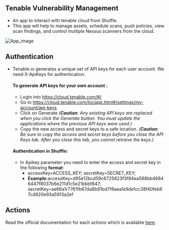 ## Tenable Vulnerability Management
- An app to interact with tenable cloud from Shuffle.
- This app will help to manage assets, schedule scans, push policies, view scan findings, and control multiple Nessus scanners from the cloud.

![App_image](https://github.com/shalin24999/security-openapis/blob/master/tenable/Tenable_Vulnerability_app.png?raw=true)

## Authentication
- Tenable.io generates a unique set of API keys for each user account. We need  X-ApiKeys for authentication.
    #### To generate API keys for your own account :
    - Login into https://cloud.tenable.com/#/
    - Go to https://cloud.tenable.com/tio/app.html#/settings/my-account/api-keys
    - Click on Generate *(**Caution**: Any existing API keys are replaced when you click the Generate button. You must update the applications where the previous API keys were used.)*
    - Copy the new access and secret keys to a safe location. *(**Caution**: Be sure to copy the access and secret keys before you close the API Keys tab. After you close this tab, you cannot retrieve the keys.)*

    #### Authentication in Shuffle:
    - In Apikey parameter you need to enter the access and secret key in the following **format**:
        - accessKey=ACCESS_KEY; secretKey=SECRET_KEY;
        - **Example**:accessKey=d95e12bcd59c6725823f3f84ea588bb46846447f8037b6e211d1c5e21bbbf847; secretKey=ae66a1r7761fb67da8b91bd7f8aea1e9de1cc38f40feb67cd920e93a5913a2ef

## Actions
Read the official documentation for each actions which is available [here](https://developer.tenable.com/reference#io-v1-access-groups).
